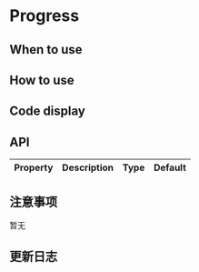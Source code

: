 # Progress

## When to use

## How to use

## Code display

## API

|Property|Description|Type|Default|
|:---|:-----|:----|:------|

## 注意事项

暂无

## 更新日志
